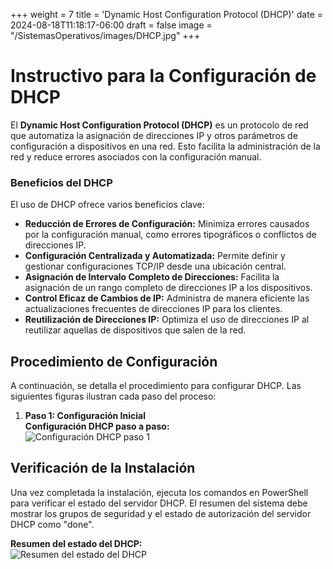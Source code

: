 +++
weight = 7
title = 'Dynamic Host Configuration Protocol (DHCP)'
date = 2024-08-18T11:18:17-06:00
draft = false
image = "/SistemasOperativos/images/DHCP.jpg"
+++
# Instructivo para la Configuración de DHCP

El **Dynamic Host Configuration Protocol (DHCP)** es un protocolo de red que automatiza la asignación de direcciones IP y otros parámetros de configuración a dispositivos en una red. Esto facilita la administración de la red y reduce errores asociados con la configuración manual.

### Beneficios del DHCP

El uso de DHCP ofrece varios beneficios clave:

- **Reducción de Errores de Configuración:** Minimiza errores causados por la configuración manual, como errores tipográficos o conflictos de direcciones IP.
- **Configuración Centralizada y Automatizada:** Permite definir y gestionar configuraciones TCP/IP desde una ubicación central.
- **Asignación de Intervalo Completo de Direcciones:** Facilita la asignación de un rango completo de direcciones IP a los dispositivos.
- **Control Eficaz de Cambios de IP:** Administra de manera eficiente las actualizaciones frecuentes de direcciones IP para los clientes.
- **Reutilización de Direcciones IP:** Optimiza el uso de direcciones IP al reutilizar aquellas de dispositivos que salen de la red.

## Procedimiento de Configuración

A continuación, se detalla el procedimiento para configurar DHCP. Las siguientes figuras ilustran cada paso del proceso:

1. **Paso 1: Configuración Inicial**  
   **Configuración DHCP paso a paso:**  
   ![Configuración DHCP paso 1](/SistemasOperativos/images/DHCP.png)


## Verificación de la Instalación

Una vez completada la instalación, ejecuta los comandos en PowerShell para verificar el estado del servidor DHCP. El resumen del sistema debe mostrar los grupos de seguridad y el estado de autorización del servidor DHCP como "done".

**Resumen del estado del DHCP:**  
![Resumen del estado del DHCP](/SistemasOperativos/images/DHCPfinal.png)

